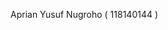 Aprian Yusuf Nugroho ( 118140144 )

<!---
tagas222/tagas222 is a ✨ special ✨ repository because its `README.md` (this file) appears on your GitHub profile.
You can click the Preview link to take a look at your changes.
--->
